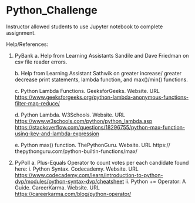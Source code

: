 # Python_Challenge
Instructor allowed students to use Jupyter notebook to complete assignment.

Help/References:
1. PyBank
   a.   Help from Learning Assistants Sandile and Dave Friedman on csv file reader errors.

   b.   Help from Learning Assistant Sathwik on greater increase/ greater       decrease print statements, lambda function, and max()/min() functions.

   c.   Python Lambda Functions. GeeksforGeeks. Website. URL https://www.geeksforgeeks.org/python-lambda-anonymous-functions-filter-map-reduce/ 
   
   d.   Python Lambda. W3Schools. Website. URL https://www.w3schools.com/python/python_lambda.asp https://stackoverflow.com/questions/18296755/python-max-function-using-key-and-lambda-expression
   
   e.   Python max() function. ThePythonGuru. Website. URL https:// thepythonguru.com/python-builtin-functions/max/

2. PyPoll
   a.   Plus-Equals Operator to count votes per each candidate found here:
        i. Python Syntax. Codecademy. Website. URL https://www.codecademy.com/learn/introduction-to-python-dvp/modules/python-syntax-dvp/cheatsheet
        ii. Python += Operator: A Guide. CareerKarma. Website. URL https://careerkarma.com/blog/python-operator/